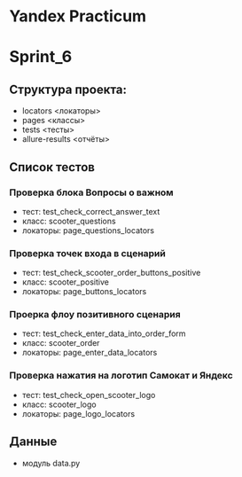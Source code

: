 # Yandex Practicum
#   Sprint_6 

## Структура проекта:
- locators         <локаторы>
- pages            <классы> 
- tests            <тесты>
- allure-results   <отчёты>

## Список тестов
### Проверка блока Вопросы о важном 
- тест: test_check_correct_answer_text
- класс: scooter_questions
- локаторы: page_questions_locators
### Проверка точек входа в сценарий
- тест: test_check_scooter_order_buttons_positive
- класс: scooter_positive
- локаторы: page_buttons_locators
### Проерка флоу позитивного сценария 
- тест: test_check_enter_data_into_order_form
- класс: scooter_order
- локаторы: page_enter_data_locators
### Проверка нажатия на логотип Самокат и Яндекс 
- тест: test_check_open_scooter_logo
- класс: scooter_logo
- локаторы: page_logo_locators

## Данные 
- модуль data.py
